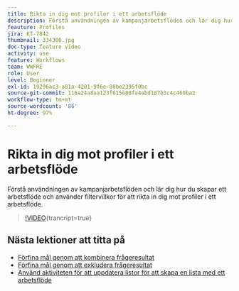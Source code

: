 ```yaml
---
title: Rikta in dig mot profiler i ett arbetsflöde
description: Förstå användningen av kampanjarbetsflöden och lär dig hur du skapar ett arbetsflöde och använder filtervillkor för att rikta in dig mot profiler i ett arbetsflöde.
feauture: Profiles
jira: KT-7842
thumbnail: 334300.jpg
doc-type: feature video
activity: use
feature: Workflows
team: WWFRE
role: User
level: Beginner
exl-id: 19296ac3-a81a-4201-9f6e-80be2395f0bc
source-git-commit: 116a24a8aa123f615e08fa4ebd187b3c4c460ba2
workflow-type: tm+mt
source-wordcount: '86'
ht-degree: 97%

---
```


# Rikta in dig mot profiler i ett arbetsflöde

Förstå användningen av kampanjarbetsflöden och lär dig hur du skapar ett arbetsflöde och använder filtervillkor för att rikta in dig mot profiler i ett arbetsflöde.

>[!VIDEO](https://video.tv.adobe.com/v/334300?quality=12&learn=on){trancript=true}

## Nästa lektioner att titta på

* [Förfina mål genom att kombinera frågeresultat](/help/process-management/refine-targets-by-combining-query-results.md)
* [Förfina mål genom att exkludera frågeresultat](/help/process-management/refine-targets-by-excluding-query-results.md)
* [Använd aktiviteten för att uppdatera listor för att skapa en lista med ett arbetsflöde](/help/process-management/use-the-update-list-activity.md)
